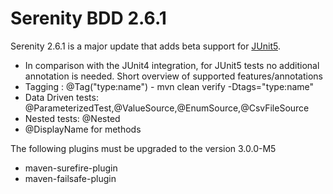 # Serenity BDD 2.6.1
Serenity 2.6.1 is a major update that adds beta support for [JUnit5](https://junit.org/junit5/).  
 - In comparison with the JUnit4 integration, for JUnit5 tests no additional annotation is needed. 
 Short overview of supported features/annotations  
 - Tagging :  @Tag("type:name") - mvn clean verify -Dtags="type:name"  
 - Data Driven tests: @ParameterizedTest,@ValueSource,@EnumSource,@CsvFileSource 
 - Nested tests: @Nested 
 - @DisplayName for methods
 
 The following plugins must be upgraded to the version 3.0.0-M5  
  - maven-surefire-plugin
  - maven-failsafe-plugin